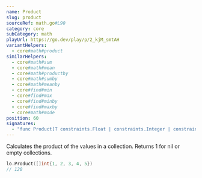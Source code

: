 ```yaml
---
name: Product
slug: product
sourceRef: math.go#L90
category: core
subCategory: math
playUrl: https://go.dev/play/p/2_kjM_smtAH
variantHelpers:
  - core#math#product
similarHelpers:
  - core#math#sum
  - core#math#mean
  - core#math#productby
  - core#math#sumby
  - core#math#meanby
  - core#find#min
  - core#find#max
  - core#find#minby
  - core#find#maxby
  - core#math#mode
position: 60
signatures:
  - "func Product[T constraints.Float | constraints.Integer | constraints.Complex](collection []T) T"
---
```


Calculates the product of the values in a collection. Returns 1 for nil or empty collections.

```go
lo.Product([]int{1, 2, 3, 4, 5})
// 120
```


